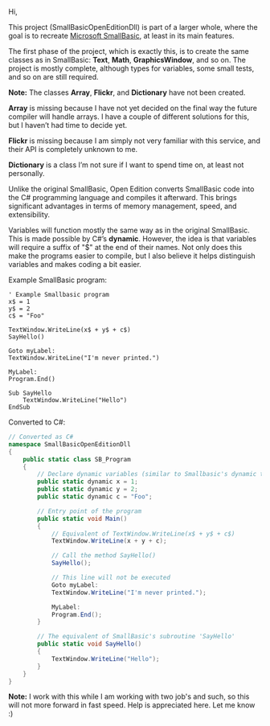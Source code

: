 Hi,

This project (SmallBasicOpenEditionDll) is part of a larger whole, where the goal is to recreate [Microsoft SmallBasic](https://smallbasic-publicwebsite.azurewebsites.net/), at least in its main features.

The first phase of the project, which is exactly this, is to create the same classes as in SmallBasic: **Text**, **Math**, **GraphicsWindow**, and so on. The project is mostly complete, although types for variables, some small tests, and so on are still required.

**Note:** The classes **Array**, **Flickr**, and **Dictionary** have not been created. 
 
**Array** is missing because I have not yet decided on the final way the future compiler will handle arrays. I have a couple of different solutions for this, but I haven’t had time to decide yet.  

**Flickr** is missing because I am simply not very familiar with this service, and their API is completely unknown to me.  

**Dictionary** is a class I’m not sure if I want to spend time on, at least not personally.

Unlike the original SmallBasic, Open Edition converts SmallBasic code into the C# programming language and compiles it afterward. This brings significant advantages in terms of memory management, speed, and extensibility.

Variables will function mostly the same way as in the original SmallBasic. This is made possible by C#’s **dynamic**. However, the idea is that variables will require a suffix of "$" at the end of their names. Not only does this make the programs easier to compile, but I also believe it helps distinguish variables and makes coding a bit easier.

Example SmallBasic program:

```smallbasic
' Example Smallbasic program
x$ = 1
y$ = 2
c$ = "Foo"

TextWindow.WriteLine(x$ + y$ + c$)
SayHello()

Goto myLabel:
TextWindow.WriteLine("I'm never printed.")

MyLabel:
Program.End()

Sub SayHello
	TextWindow.WriteLine("Hello")
EndSub
```

Converted to C#:

```csharp
// Converted as C#
namespace SmallBasicOpenEditionDll
{
    public static class SB_Program
    {
        // Declare dynamic variables (similar to Smallbasic's dynamic typing)
        public static dynamic x = 1;
        public static dynamic y = 2;
        public static dynamic c = "Foo";

        // Entry point of the program
        public static void Main()
        {
            // Equivalent of TextWindow.WriteLine(x$ + y$ + c$)
            TextWindow.WriteLine(x + y + c);

            // Call the method SayHello()
            SayHello();

            // This line will not be executed
            Goto myLabel:
            TextWindow.WriteLine("I'm never printed.");

            MyLabel:
            Program.End();
        }

        // The equivalent of SmallBasic's subroutine 'SayHello'
        public static void SayHello()
        {
            TextWindow.WriteLine("Hello");
        }
    }
}
```

**Note:** I work with this while I am working with two job's and such, so this will not more forward in fast speed. Help is appreciated here. Let me know :)
